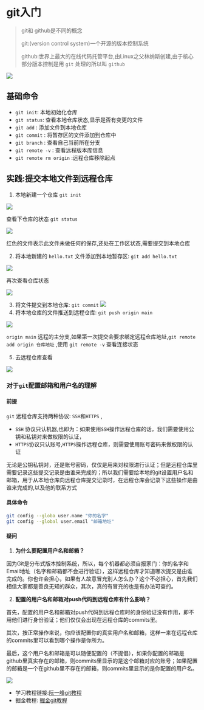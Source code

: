 # git入门

> git和 github是不同的概念
>
> git:(version control system)一个开源的版本控制系统
>
> github:世界上最大的在线代码托管平台,由Linux之父林纳斯创建,由于核心部分版本控制是用 `git` 处理的所以叫 `github` 

![](http://i0.hdslb.com/bfs/album/0896242aa82ff35d92e96e95be723662f564377a.jpg)

## 基础命令

* `git init`: 本地初始化仓库
* `git status`: 查看本地仓库状态,显示是否有变更的文件
* `git add` : 添加文件到本地仓库
* `git commit` : 将暂存区的文件添加到仓库中
* `git branch` : 查看自己当前所在分支
* `git remote -v` : 查看远程版本库信息
* `git remote rm origin` :远程仓库移除起点



## 实践:提交本地文件到远程仓库

1. 本地新建一个仓库 `git init` 

![](http://i0.hdslb.com/bfs/album/7045c4622559e9efec4a2e653006a6472d657181.png)

查看下仓库的状态 `git status` 

![](http://i0.hdslb.com/bfs/album/70ed198dff82b62ad9525036c8ab0d590d5e64c9.png)

红色的文件表示此文件未做任何的保存,还处在工作区状态,需要提交到本地仓库

2. 将本地新建的 `hello.txt` 文件添加到本地暂存区:  `git add hello.txt` 

![](http://i0.hdslb.com/bfs/album/15e009df426ccfff522bbdc89dff8ef5968937f6.png)

再次查看仓库状态

![](http://i0.hdslb.com/bfs/album/8169f8315953d2804f7c2613a52a4aba52e852fa.png)

3. 将文件提交到本地仓库: `git commit` ![](http://i0.hdslb.com/bfs/album/a4ee09785e0f2f2f51efbfe38aa185099c6d08c1.png)
4. 将本地仓库的文件推送到远程仓库: `git push origin main` 

![](http://i0.hdslb.com/bfs/album/ddf677bea4ebe77737337b2959a13bab48ca3d43.png)

`origin main` 远程的主分支,如果第一次提交会要求绑定远程仓库地址,`git remote add origin 仓库地址` ,使用 `git remote -v` 查看连接状态

5. 去远程仓库查看

![](http://i0.hdslb.com/bfs/album/c822eda163c56b49070767937a452d00cabbc5e1.png)

### 对于`git`配置邮箱和用户名的理解

#### 前提

`git` 远程仓库支持两种协议: `SSH`和`HTTPS` ,

* `SSH` 协议只认机器,也即为：如果使用`SSH`操作远程仓库的话，我们需要使用公钥和私钥对来做权限的认证，
* `HTTPS`协议只认账号,`HTTPS`操作远程仓库，则需要使用账号密码来做权限的认证

无论是公钥私钥对，还是账号密码，仅仅是用来对权限进行认证；但是远程仓库里需要记录这些提交记录是由谁来完成的；所以我们需要给本地的git设置用户名和邮箱，用于从本地仓库向远程仓库提交记录时，在远程仓库会记录下这些操作是由谁来完成的,以及他的联系方式

#### 具体命令

```bash
git config --globa user.name "你的名字"
git config --global user.email "邮箱地址"
```

#### 疑问 

1. **为什么要配置用户名和邮箱？**

因为Git是分布式版本控制系统，所以，每个机器都必须自报家门：你的名字和Email地址（名字和邮箱都不会进行验证），这样远程仓库才知道哪次提交是由谁完成的。你也许会担心，如果有人故意冒充别人怎么办？这个不必担心，首先我们相信大家都是善良无知的群众，其次，真的有冒充的也是有办法可查的。

2. **配置的用户名和邮箱对push代码到远程仓库有什么影响？**

首先，配置的用户名和邮箱对push代码到远程仓库时的身份验证没有作用，即不用他们进行身份验证；他们仅仅会出现在远程仓库的commits里。

其次，按正常操作来说，你应该配置你的真实用户名和邮箱，这样一来在远程仓库的commits里可以看到哪个操作是你所为。

最后，这个用户名和邮箱是可以随便配置的（不提倡），如果你配置的邮箱是github里真实存在的邮箱，则commits里显示的是这个邮箱对应的账号；如果配置的邮箱是一个在github里不存在的邮箱，则commits里显示的是你配置的用户名。


![](http://i0.hdslb.com/bfs/album/484201019fa90a20006838c06da18b19d34ca0f0.jpg)

* 学习教程链接:[阮一峰git教程](https://www.ruanyifeng.com/blog/2014/06/git_remote.html)
* 掘金教程: [掘金git教程](https://juejin.cn/post/6869519303864123399)

